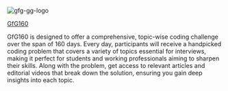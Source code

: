 ![gfg-gg-logo](https://github.com/user-attachments/assets/d0ff7e97-7845-47ad-949d-690e337450ca)



[GfG160](https://www.geeksforgeeks.org/batch/gfg-160-problems?tab=Chapters)

GfG160 is designed to offer a comprehensive, topic-wise coding challenge over the span of 160 days. Every day, participants will receive a handpicked coding problem that covers a variety of topics essential for interviews, making it perfect for students and working professionals aiming to sharpen their skills. Along with the problem, get access to relevant articles and editorial videos that break down the solution, ensuring you gain deep insights into each topic.




